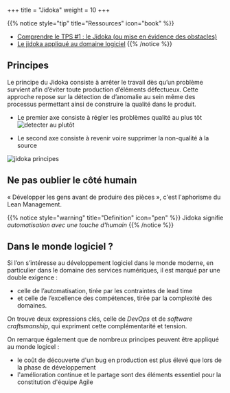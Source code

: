 +++
title = "Jidoka"
weight = 10
+++


{{% notice style="tip" title="Ressources" icon="book" %}}
- [Comprendre le TPS #1 : le Jidoka (ou mise en évidence des obstacles)](https://blog.toyota-forklifts.fr/comprendre-tps-jidoka)
- [Le jidoka appliqué au domaine logiciel](https://leblogdulean.com/2023/07/06/le-jidoka-applique-au-domaine-logiciel-pas-de-craftmanship-sans-respect/)
{{% /notice %}}

## Principes
Le principe du Jidoka consiste à arrêter le travail dès qu’un problème survient afin d’éviter toute production d’éléments défectueux. Cette approche repose sur la détection de d’anomalie au sein même des processus permettant ainsi de construire la qualité dans le produit.
- Le premier axe consiste à régler les problèmes qualité au plus tôt
![detecter au plutôt](../images/detecter_tot.png)

- Le second axe consiste à revenir voire supprimer la non-qualité à la source

![jidoka principes](../images/jidoka_principes.png?width=25pc)

## Ne pas oublier le côté humain

« Développer les gens avant de produire des pièces », c'est l'aphorisme du Lean Management. 

{{% notice style="warning" title="Definition" icon="pen" %}}
Jidoka signifie *automatisation avec une touche d'humain*
{{% /notice %}}

## Dans le monde logiciel ?
Si l’on s’intéresse au développement logiciel dans le monde moderne, en particulier dans le domaine des services numériques, il est marqué par une double exigence : 
- celle de l’automatisation, tirée par les contraintes de lead time 
- et celle de l’excellence des compétences, tirée par la complexité des domaines. 
  
On trouve deux expressions clés, celle de *DevOps* et de *software craftsmanship*, qui expriment cette complémentarité et tension.

On remarque également que de nombreux principes peuvent être appliqué au monde logicel :
- le coût de découverte d'un bug en production est plus élevé que lors de la phase de développement
- l'amélioration continue et le partage sont des éléments essentiel pour la constitution d'équipe Agile
